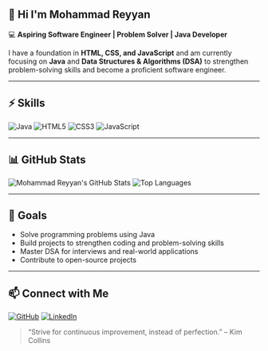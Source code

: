 ## 👋 Hi I'm Mohammad Reyyan

💻 **Aspiring Software Engineer | Problem Solver | Java Developer**  

I have a foundation in **HTML, CSS, and JavaScript** and am currently focusing on **Java** and **Data Structures & Algorithms (DSA)** to strengthen problem-solving skills and become a proficient software engineer.

---

## ⚡ Skills
![Java](https://img.shields.io/badge/Java-ED8B00?style=for-the-badge&logo=java&logoColor=white)
![HTML5](https://img.shields.io/badge/HTML5-E34F26?style=for-the-badge&logo=html5&logoColor=white)
![CSS3](https://img.shields.io/badge/CSS3-1572B6?style=for-the-badge&logo=css3&logoColor=white)
![JavaScript](https://img.shields.io/badge/JavaScript-F7DF1E?style=for-the-badge&logo=javascript&logoColor=black)

---

## 📊 GitHub Stats
![Mohammad Reyyan's GitHub Stats](https://github-readme-stats.vercel.app/api?username=your-username&show_icons=true&theme=radical&count_private=true&include_all_commits=true)
![Top Languages](https://github-readme-stats.vercel.app/api/top-langs/?username=your-username&layout=compact&theme=radical)

---

## 🚀 Goals
- Solve programming problems using Java  
- Build projects to strengthen coding and problem-solving skills  
- Master DSA for interviews and real-world applications  
- Contribute to open-source projects

---

## 📫 Connect with Me
[![GitHub](https://img.shields.io/badge/GitHub-181717?style=for-the-badge&logo=github&logoColor=white)](https://github.com/your-username)
[![LinkedIn](https://img.shields.io/badge/LinkedIn-0A66C2?style=for-the-badge&logo=linkedin&logoColor=white)](https://linkedin.com/in/your-linkedin)

> “Strive for continuous improvement, instead of perfection.” – Kim Collins

